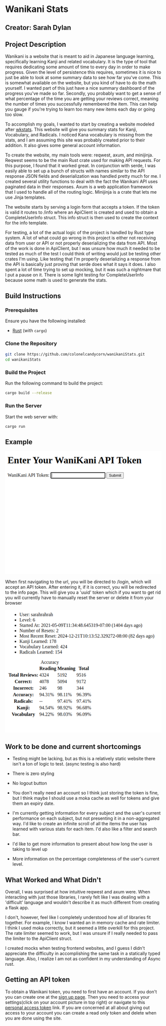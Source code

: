 # Wanikani Stats

## Creator: Sarah Dylan

## Project Description

Wanikani is a website that is meant to aid in Japanese language
learning, specifically learning Kanji and related vocabulary. It is
the type of tool that requires dedicating some amount of time to every day
in order to make progress. Given the level of persistence this requires,
sometimes it is nice to just be able to look at some summary data to see how
far you've come. This is somewhat available on the website, but you kind of have
to do the math yourself. I wanted part of this just have a nice summary dashboard of
the progress you've made so far. Secondly, you probably want to get a sense of what percentage
of the time you are getting your reviews correct, meaning the number of times you successfully
remembered the item. This can help you gauge if you're trying to learn too many new items
each day or going too slow.

To accomplish my goals, I wanted to start by creating a website modeled after [wkstats](wkstats.com). This website will give you summary stats for Kanji, Vocabulary, and Radicals. I noticed Kana vocabulary is missing from the stats, and I am assuming this site was probably created prior to their addition. It also gives some general account information.

To create the website, my main tools were: reqwest, axum, and minijinja. Reqwest seems to be the main Rust crate used for making API requests. For this purpose, I found that it worked great. In conjunction with serde, I was easily able to set up a bunch of structs with names similar to the API response JSON fields and deserialization was handled pretty much for me. I created several utility functions to deal with the fact the Wanikani API uses paginated data in their responses. Axum is a web application framework that I used to handle all of the routing logic. Minijinja is a crate that lets me use Jinja templates. 

The website starts by serving a login form that accepts a token. If the token is valid it routes to /info where an ApiClient is created and used to obtain a CompleteUserInfo struct. This info struct is then used to create the context for the info template.

For testing, a lot of the actual logic of the project is handled by Rust type system. A lot of what could go wrong in this project is either not receiving data from user or API or not properly deserializing the data from API. Most of the work is done in ApiClient, but I was unsure how much it needed to be tested as much of the test I could think of writing would just be testing other crates I'm using. Like testing that I'm properly deserializing a response from the API is basically just proving that serde does what it says it does. I also spent a lot of time trying to set up mocking, but it was such a nightmare that I put a pause on it. There is some light testing for CompleteUserInfo because some math is used to generate the stats.

## Build Instructions

### Prerequisites
Ensure you have the following installed:
- [Rust](https://www.rust-lang.org/tools/install) (with `cargo`)

### Clone the Repository
```sh
git clone https://github.com/colonelcandycorn/wanikaniStats.git
cd wanikaniStats
```

### Build the Project
Run the following command to build the project:
```sh
cargo build --release
```

### Run the Server
Start the web server with:
```sh
cargo run
```

## Example

![A screenshot of the login screen](<static/login_page_screenshot.png>)

When first navigating to the url, you will be directed to /login, which will accept an API token. After entering it, if it is correct, you will be redirected to the info page. This will give you a 'uuid' token which if you want to get rid you will currently have to manually reset the server or delete it from your browser

![A screenshot of the info page](<static/info_page_screenshot.png>)

## Work to be done and current shortcomings

* Testing might be lacking, but as this is a relatively static website
there isn't a ton of logic to test. (async testing is also hard)

* There is zero styling

* No logout button

* You don't really need an account so I think just storing the token is fine, but I think maybe I should use a moka cache as well for tokens and give them an expiry date.

* I'm currently getting information for every subject and the user's current performance on each subject, but not presenting it in a non-aggregated way. I'd like to create an infinite scroll of all the items the user has learned with various stats for each item. I'd also like a filter and search bar.

* I'd like to get more information to present about how long the user is taking to level up

* More information on the percentage completeness of the user's current level.

## What Worked and What Didn't

Overall, I was surprised at how intuitive reqwest and axum were. When interacting with just those libraries, I rarely felt like I was dealing with a 'difficult' language and wouldn't describe it as much different from creating a flask app. 

I don't, however, feel like I completely understood how all of libraries fit together. For example, I know I wanted an in memory cache and rate limiter. I think I used moka correctly, but it seemed a little overkill for this project. The rate limiter seemed to work, but I was unsure if I really needed to pass the limiter to the ApiClient struct.

I created mocks when testing frontend websites, and I guess I didn't appreciate the difficulty in accomplishing the same task in a statically typed language. Also, I realize I am not as confident in my understanding of Async rust. 


## Getting an API token

To obtain a Wanikani token, you need to first have an account. If you don't you can create one
at the [sign up page](https://www.wanikani.com/signup). Then you need to access your settings(click
on your account picture in top right) or navigate to this [personal access token](https://www.wanikani.com/settings/personal_access_tokens) link.
If you are concerned at all about giving out access to your account you can create a read only token and delete when you are done using 
the site.

